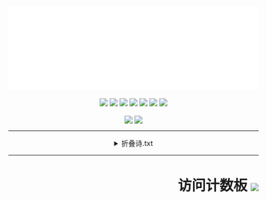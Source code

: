 <div align="center">
  <img src="https://raw.githubusercontent.com/DavidSciMeow/DavidSciMeow/238f4c03107f7aa7425314227d377cc433e1ad95/my.svg" alt="/" />

  <a href="https://www.microsoft.com/windows/get-windows-11" ><img src="https://img.shields.io/badge/Windows-11%20Pro-red" /></a>
  <a href="https://ubuntu.com/" ><img src="https://img.shields.io/badge/Ubuntu-20.04%20Server-yellow" /></a>
  <a href="https://www.linuxfoundation.org/" ><img src="https://img.shields.io/badge/-Linux-fcc624?style=flat-square&logo=linux&logoColor=white" /></a>
  <a href="https://learn.microsoft.com/zh-cn/dotnet/" ><img src="https://img.shields.io/badge/.NET-512BD4?style=flat-square&logo=C-Sharp&logoColor=ffffff" /></a>
  <a href="https://visualstudio.com/" ><img src="https://img.shields.io/badge/IDE-Visual%20Studio%20-007ACC?style=flat-square&logo=Visual-Studio&logoColor=ffffff" /></a>
  <a href="https://code.visualstudio.com/" ><img src="https://img.shields.io/badge/IDE-Visual%20Studio%20Code-007ACC?style=flat-square&logo=Visual-Studio-Code&logoColor=ffffff" /></a>
  <a href="https://git-scm.com/" ><img src="https://img.shields.io/badge/-Git-f05032?style=flat-square&logo=git&logoColor=white" /></a>

  <img align="center"
       height="150em"
       src="https://github-readme-streak-stats.herokuapp.com/?user=DavidSciMeow" />
  <img align="center"
       src="https://github-profile-trophy.vercel.app/?username=DavidSciMeow&theme=onedark&no-frame=true&row=1&&margin-w=20&no-bg=true" />

  ****
  
<details> 
	<summary>折叠诗.txt</summary>
    
  *OwO*
	
  ### 怎么了 怎么了 还好有你们陪我 
  ### 没什么 没什么 在心里不用说 
  ### 悲伤或难过 还好总有人懂我  
  ### 是否 这就 是我坚持的理由
    
</details>
 

  ****

  <h1 align="right">访问计数板 <img align="center" src="https://profile-counter.glitch.me/davidscimeow/count.svg" /> </h1>
  
</div>
